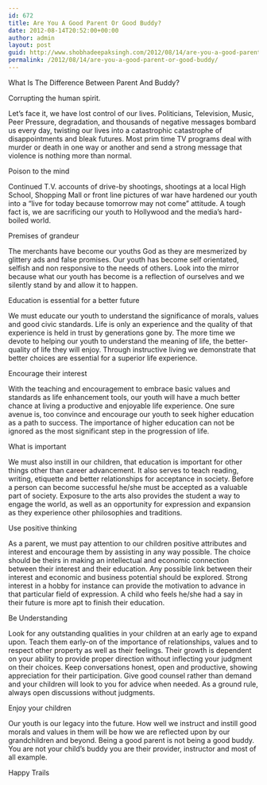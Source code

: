 ```yaml
---
id: 672
title: Are You A Good Parent Or Good Buddy?
date: 2012-08-14T20:52:00+00:00
author: admin
layout: post
guid: http://www.shobhadeepaksingh.com/2012/08/14/are-you-a-good-parent-or-good-buddy/
permalink: /2012/08/14/are-you-a-good-parent-or-good-buddy/
---
```

What Is The Difference Between Parent And Buddy?

Corrupting the human spirit.
  
Let&#8217;s face it, we have lost control of our lives. Politicians, Television, Music, Peer Pressure, degradation, and thousands of negative messages bombard us every day, twisting our lives into a catastrophic catastrophe of disappointments and bleak futures. Most prim time TV programs deal with murder or death in one way or another and send a strong message that violence is nothing more than normal.

Poison to the mind
  
Continued T.V. accounts of drive-by shootings, shootings at a local High School, Shopping Mall or front line pictures of war have hardened our youth into a &#8220;live for today because tomorrow may not come&#8221; attitude. A tough fact is, we are sacrificing our youth to Hollywood and the media&#8217;s hard-boiled world.

Premises of grandeur
  
The merchants have become our youths God as they are mesmerized by glittery ads and false promises. Our youth has become self orientated, selfish and non responsive to the needs of others. Look into the mirror because what our youth has become is a reflection of ourselves and we silently stand by and allow it to happen.

Education is essential for a better future
  
We must educate our youth to understand the significance of morals, values and good civic standards. Life is only an experience and the quality of that experience is held in trust by generations gone by. The more time we devote to helping our youth to understand the meaning of life, the better-quality of life they will enjoy. Through instructive living we demonstrate that better choices are essential for a superior life experience.

Encourage their interest
  
With the teaching and encouragement to embrace basic values and standards as life enhancement tools, our youth will have a much better chance at living a productive and enjoyable life experience. One sure avenue is, too convince and encourage our youth to seek higher education as a path to success. The importance of higher education can not be ignored as the most significant step in the progression of life.
  
What is important
  
We must also instill in our children, that education is important for other things other than career advancement. It also serves to teach reading, writing, etiquette and better relationships for acceptance in society. Before a person can become successful he/she must be accepted as a valuable part of society. Exposure to the arts also provides the student a way to engage the world, as well as an opportunity for expression and expansion as they experience other philosophies and traditions.
  
Use positive thinking
  
As a parent, we must pay attention to our children positive attributes and interest and encourage them by assisting in any way possible. The choice should be theirs in making an intellectual and economic connection between their interest and their education. Any possible link between their interest and economic and business potential should be explored. Strong interest in a hobby for instance can provide the motivation to advance in that particular field of expression. A child who feels he/she had a say in their future is more apt to finish their education.

Be Understanding
  
Look for any outstanding qualities in your children at an early age to expand upon. Teach them early-on of the importance of relationships, values and to respect other property as well as their feelings. Their growth is dependent on your ability to provide proper direction without inflecting your judgment on their choices. Keep conversations honest, open and productive, showing appreciation for their participation. Give good counsel rather than demand and your children will look to you for advice when needed. As a ground rule, always open discussions without judgments.

Enjoy your children
  
Our youth is our legacy into the future. How well we instruct and instill good morals and values in them will be how we are reflected upon by our grandchildren and beyond. Being a good parent is not being a good buddy. You are not your child&#8217;s buddy you are their provider, instructor and most of all example.

Happy Trails
